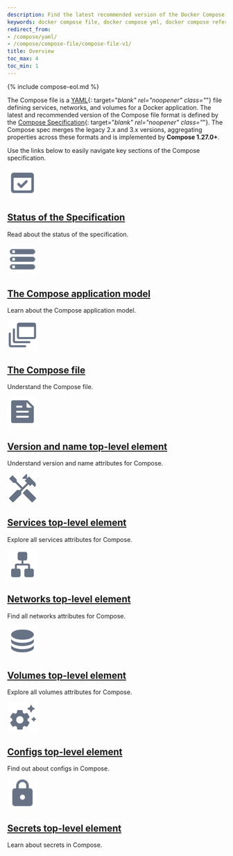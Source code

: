 ```yaml
---
description: Find the latest recommended version of the Docker Compose file format for defining multi-container applications.
keywords: docker compose file, docker compose yml, docker compose reference, docker compose cmd, docker compose user, docker compose image, yaml spec, docker compose syntax, yaml specification, docker compose specification
redirect_from:
- /compose/yaml/
- /compose/compose-file/compose-file-v1/
title: Overview
toc_max: 4
toc_min: 1
---
```

{% include compose-eol.md %}

The Compose file is a [YAML](https://yaml.org){: target="_blank" rel="noopener" class="_"} file defining services,
networks, and volumes for a Docker application. The latest and recommended
version of the Compose file format is defined by the [Compose
Specification](https://github.com/compose-spec/compose-spec/blob/master/spec.md){:
target="_blank" rel="noopener" class="_"}. The Compose spec merges the legacy
2.x and 3.x versions, aggregating properties across these formats and is implemented by **Compose 1.27.0+**.

Use the links below to easily navigate key sections of the Compose specification. 

<div class="component-container">
  <!--start row-->
  <div class="row">
    <div class="col-xs-12 col-sm-12 col-md-12 col-lg-4 block">
      <div class="component">
        <div class="component-icon">
          <a href= "/compose/compose-file/01-status/"><img src="/assets/images/engine-api.svg" alt="Arrow pointing downwards" width="70px" height="70px"></a>
        </div>
        <h2><a href= "/compose/compose-file/01-status/">Status of the Specification</a></h2>
        <p>Read about the status of the specification.</p>
      </div>
    </div>
    <div class="col-xs-12 col-sm-12 col-md-12 col-lg-4 block">
      <div class="component">
        <div class="component-icon">
          <a href= "/compose/compose-file/02-model/"><img src="/assets/images/storage.svg" alt="Data disks" width="70px" height="70px"></a>
        </div>
        <h2><a href= "/compose/compose-file/02-model/">The Compose application model</a></h2>
        <p>Learn about the Compose application model.</p>
      </div>
    </div>
    <div class="col-xs-12 col-sm-12 col-md-12 col-lg-4 block">
      <div class="component">
        <div class="component-icon">
          <a href= "/compose/compose-file/03-compose-file/"><img src="/assets/images/build-multi-platform.svg" alt="Computers on a local area network" width="70px" height="70px"></a>
        </div>
        <h2><a href= "/compose/compose-file/03-compose-file/">The Compose file</a></h2>
        <p>Understand the Compose file.</p>
      </div>
    </div>
  </div>
  <!--start row-->
  <div class="row">
    <div class="col-xs-12 col-sm-12 col-md-12 col-lg-4 block">
      <div class="component">
        <div class="component-icon">
          <a href= "/compose/compose-file/04-version-and-name/"><img src="/assets/images/engine-logging.svg" alt="Document with a text outline" width="70px" height="70px"></a>
        </div>
        <h2><a href= "/compose/compose-file/04-version-and-name/">Version and name top-level element</a></h2>
        <p>Understand version and name attributes for Compose.</p>
      </div>
    </div>
    <div class="col-xs-12 col-sm-12 col-md-12 col-lg-4 block">
      <div class="component">
        <div class="component-icon">
          <a href= "/compose/compose-file/05-services/"><img src="/assets/images/build-configure-buildkit.svg" alt="A pair of scissors" width="70px" height="70px"></a>
        </div>
        <h2><a href= "/compose/compose-file/05-services/">Services top-level element</a></h2>
        <p>Explore all services attributes for Compose.</p>
      </div>
    </div>
    <div class="col-xs-12 col-sm-12 col-md-12 col-lg-4 block">
      <div class="component">
        <div class="component-icon">
          <a href= "/compose/compose-file/06-networks/"><img src="/assets/images/engine-networking.svg" alt="Settings cogwheel with stars" width="70px" height="70px"></a>
        </div>
        <h2><a href= "/compose/compose-file/06-networks/">Networks top-level element</a></h2>
        <p>Find all networks attributes for Compose.</p>
      </div>
    </div>
  </div>
  <!--start row-->
  <div class="row">
    <div class="col-xs-12 col-sm-12 col-md-12 col-lg-4 block">
      <div class="component">
        <div class="component-icon">
          <a href= "/compose/compose-file/07-volumes/"><img src="/assets/images/engine-storage.svg" alt="Checkered shield" width="70px" height="70px"></a>
        </div>
        <h2><a href= "/compose/compose-file/07-volumes/">Volumes top-level element</a></h2>
        <p>Explore all volumes attributes for Compose.</p>
      </div>
    </div>
    <div class="col-xs-12 col-sm-12 col-md-12 col-lg-4 block">
      <div class="component">
        <div class="component-icon">
          <a href= "/compose/compose-file/08-configs/"><img src="/assets/images/engine-configure-daemon.svg" alt="Alarm bell with an exclamation mark" width="70px" height="70px"></a>
        </div>
        <h2><a href= "/compose/compose-file/08-configs/">Configs top-level element</a></h2>
        <p>Find out about configs in Compose.</p>
      </div>
    </div>
    <div class="col-xs-12 col-sm-12 col-md-12 col-lg-4 block">
      <div class="component">
        <div class="component-icon">
          <a href= "/compose/compose-file/09-secrets/"><img src="/assets/images/lock.svg" alt="Document with an overlaying plus sign" width="70px" height="70px"></a>
        </div>
        <h2><a href= "/compose/compose-file/09-secrets/">Secrets top-level element</a></h2>
        <p>Learn about secrets in Compose.</p>
      </div>
    </div>
  </div>
</div>
